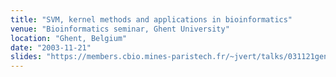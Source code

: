```yaml
---
title: "SVM, kernel methods and applications in bioinformatics"
venue: "Bioinformatics seminar, Ghent University"
location: "Ghent, Belgium"
date: "2003-11-21"
slides: "https://members.cbio.mines-paristech.fr/~jvert/talks/031121gent/gent.pdf"
---
```

